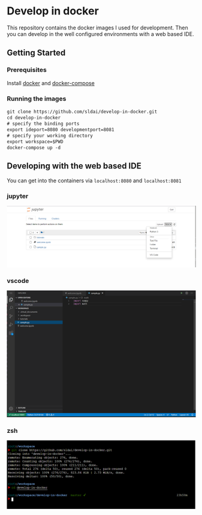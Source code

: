 # Develop in docker

<!-- If you get tired of configuring development environment and dislike your pure system being contaminated by these configurations, you should try docker. Docker provides containerized environment, like but better conda.  -->

This repository contains the docker images I used for development. Then you can develop in the well configured environments with a web based IDE.  

## Getting Started

### Prerequisites

Install [docker](https://docs.docker.com/engine/install/ubuntu/) and [docker-compose](https://docs.docker.com/compose/install/)

### Running the images

```
git clone https://github.com/sldai/develop-in-docker.git
cd develop-in-docker
# specify the binding ports
export ideport=8080 developmentport=8081 
# specify your working directory
export workspace=$PWD
docker-compose up -d
```

## Developing with the web based IDE

You can get into the containers via `localhost:8080` and `localhost:8081`

### jupyter

![jupyter](images/jupyter.png)

### vscode

![vscode](images/vscode.png)

### zsh

![zsh](images/zsh.png)